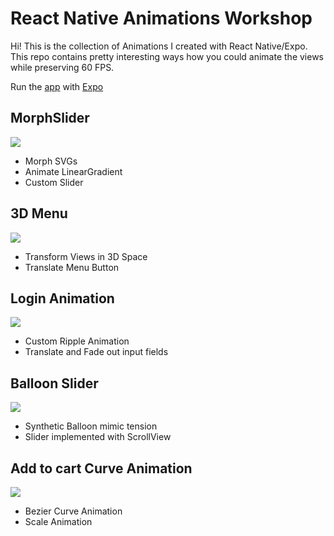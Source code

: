 # React Native Animations Workshop

Hi! This is the collection of Animations I created with React Native/Expo. This repo contains pretty interesting ways how you could animate the views while preserving 60 FPS.

Run the [app](https://exp.host/@alexandrius/AnimationWorkshop) with [Expo](https://expo.io/)



## MorphSlider

![](https://media.giphy.com/media/XBRAtUWICKJEpgPJKE/giphy.gif)

* Morph SVGs
* Animate LinearGradient
* Custom Slider


## 3D Menu
![](https://media.giphy.com/media/ggzuMkWo92anRRq3xk/giphy.gif)

* Transform Views in 3D Space
* Translate Menu Button

## Login Animation
![](https://media.giphy.com/media/ehyUvza4Fdehxlwpgb/giphy.gif)

* Custom Ripple Animation
* Translate and Fade out input fields

## Balloon Slider

![](https://media.giphy.com/media/kdKhFt4bfBCKUEvW5L/giphy.gif)

* Synthetic Balloon mimic tension
* Slider implemented with ScrollView 

## Add to cart Curve Animation
![](https://media.giphy.com/media/dxfddysoflC7LOe9gR/giphy.gif)

* Bezier Curve Animation
* Scale Animation
